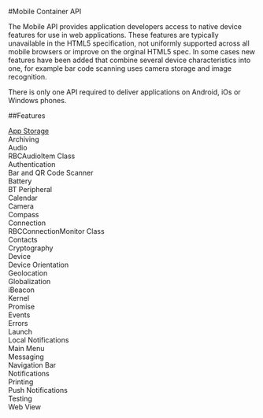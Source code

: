 
#Mobile Container API

The Mobile API provides application developers access to native device features for use in web applications. These features are typically unavailable in the HTML5 specification, not uniformly supported across all mobile browsers or improve on the orginal HTML5 spec. In some cases new features have been added that combine several device characteristics into one, for example bar code scanning uses camera storage and image recognition.

There is only one API required to deliver applications on Android, iOs or Windows phones.

##Features

[App Storage](/appStorage.md)  
Archiving  
Audio  
RBCAudioItem Class  
Authentication  
Bar and QR Code Scanner  
Battery  
BT Peripheral  
Calendar  
Camera  
Compass  
Connection  
RBCConnectionMonitor Class  
Contacts  
Cryptography  
Device  
Device Orientation  
Geolocation  
Globalization  
iBeacon  
Kernel  
Promise  
Events  
Errors  
Launch  
Local Notifications  
Main Menu  
Messaging  
Navigation Bar  
Notifications  
Printing  
Push Notifications  
Testing  
Web View  